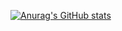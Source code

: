 [![Anurag's GitHub stats](https://github-readme-stats.vercel.app/api?username=Nidelon&theme=dark&hide_border=true&show_icons=true)](https://github.com/anuraghazra/github-readme-stats)
